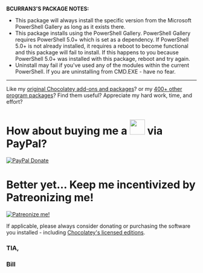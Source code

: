 **BCURRAN3'S PACKAGE NOTES:**

* This package will always install the specific version from the Microsoft PowerShell Gallery as long as it exists there. 
* This package installs using the PowerShell Gallery. PowerShell Gallery requires PowerShell 5.0+ which is set as a dependency. If PowerShell 5.0+ is not already installed, it requires a reboot to become functional and this package will fail to install. If this happens to you because PowerShell 5.0+ was installed with this package, reboot and try again.
* Uninstall may fail if you've used any of the modules within the current PowerShell. If you are uninstalling from CMD.EXE - have no fear.

***

Like my [original Chocolatey add-ons and packages](https://community.chocolatey.org/packages?q=tag%3Abcurran3)? or my [400+ other program packages](https://chocolatey.org/profiles/bcurran3)? Find them useful? Appreciate my hard work, time, and effort?


<h1>How about buying me a <img src="https://cdn.rawgit.com/bcurran3/ChocolateyPackages/master/mylogos/beer.png" alt="" width="40" height="40"> via PayPal?</h1>

[![PayPal Donate](https://www.paypalobjects.com/webstatic/mktg/logo/AM_SbyPP_mc_vs_dc_ae.jpg)](https://www.paypal.me/bcurran3donations)

<h1>Better yet... Keep me incentivized by Patreonizing me!</h1>

[![Patreonize me!](https://c5.patreon.com/external/logo/downloads_wordmark_white_on_coral.png)](https://www.patreon.com/bcurran3)


If applicable, please always consider donating or purchasing the software you installed - including [Chocolatey's licensed editions](https://chocolatey.org/pricing).

<h3>TIA,</h3>

<h3>Bill</h3>
